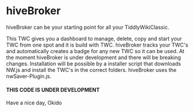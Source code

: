 # hiveBroker
hiveBroker can be your starting point for all your TiddlyWikiClassic.

This TWC gives you a dashboard to manage, delete, copy and start your TWC from one spot and it is build with TWC.
hiveBroker tracks your TWC's and automatically creates a badge for any new TWC so it can be used.
At the moment hiveBroker is under development and there will be breaking changes.
Installation will be possible by a installer script that downloads NW.js and install the TWC's in the correct folders.
hiveBroker uses the nwSaver-Plugin.js.

#### THIS CODE IS UNDER DEVELOPMENT

Have a nice day, Okido
